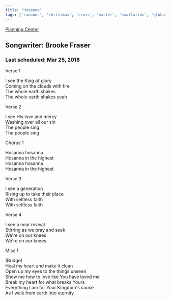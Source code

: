 ```yaml
---
title: "Hosanna"
tags: ['canonns', 'christmas', 'cross', 'easter', 'exaltation', 'global', 'hope', 'hosanna', 'palm-sunday', 'storm', 'take-it-all', 'thanksgiving', 'you-are']
---
```


[Planning Center](https://services.planningcenteronline.com/songs/13680555)

## Songwriter: Brooke Fraser
### Last scheduled: Mar 25, 2018          

Verse 1  
  
I see the King of glory  
Coming on the clouds with fire  
The whole earth shakes  
The whole earth shakes yeah  
  
Verse 2  
  
I see His love and mercy  
Washing over all our sin  
The people sing  
The people sing  
  
Chorus 1  
  
Hosanna hosanna  
Hosanna in the highest  
Hosanna hosanna  
Hosanna in the highest  
  
Verse 3  
  
I see a generation  
Rising up to take their place  
With selfless faith  
With selfless faith  
  
Verse 4  
  
I see a near revival  
Stirring as we pray and seek  
We're on our knees  
We're on our knees  
  
Misc 1  
  
(Bridge)  
Heal my heart and make it clean  
Open up my eyes to the things unseen  
Show me how to love like You have loved me  
Break my heart for what breaks Yours  
Everything I am for Your Kingdom's cause  
As I walk from earth into eternity

